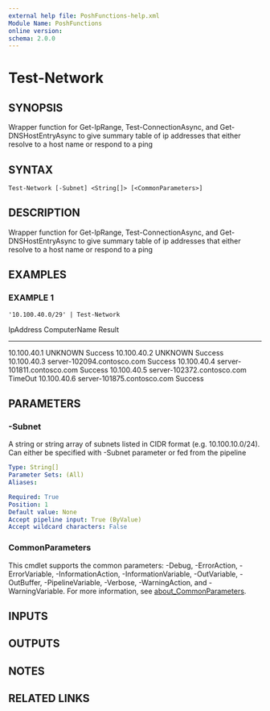 ```yaml
---
external help file: PoshFunctions-help.xml
Module Name: PoshFunctions
online version:
schema: 2.0.0
---
```


# Test-Network

## SYNOPSIS
Wrapper function for Get-IpRange, Test-ConnectionAsync, and Get-DNSHostEntryAsync to give summary table of ip addresses that either resolve to a host name or respond to a ping

## SYNTAX

```
Test-Network [-Subnet] <String[]> [<CommonParameters>]
```

## DESCRIPTION
Wrapper function for Get-IpRange, Test-ConnectionAsync, and Get-DNSHostEntryAsync to give summary table of ip addresses that either resolve to a host name or respond to a ping

## EXAMPLES

### EXAMPLE 1
```
'10.100.40.0/29' | Test-Network
```

IpAddress   ComputerName                Result
---------   ------------                ------
10.100.40.1 UNKNOWN                    Success
10.100.40.2 UNKNOWN                    Success
10.100.40.3 server-102094.contosco.com Success
10.100.40.4 server-101811.contosco.com Success
10.100.40.5 server-102372.contosco.com TimeOut
10.100.40.6 server-101875.contosco.com Success

## PARAMETERS

### -Subnet
A string or string array of subnets listed in CIDR format (e.g.
10.100.10.0/24).
Can either be specified with -Subnet parameter or fed from the pipeline

```yaml
Type: String[]
Parameter Sets: (All)
Aliases:

Required: True
Position: 1
Default value: None
Accept pipeline input: True (ByValue)
Accept wildcard characters: False
```

### CommonParameters
This cmdlet supports the common parameters: -Debug, -ErrorAction, -ErrorVariable, -InformationAction, -InformationVariable, -OutVariable, -OutBuffer, -PipelineVariable, -Verbose, -WarningAction, and -WarningVariable. For more information, see [about_CommonParameters](http://go.microsoft.com/fwlink/?LinkID=113216).

## INPUTS

## OUTPUTS

## NOTES

## RELATED LINKS
